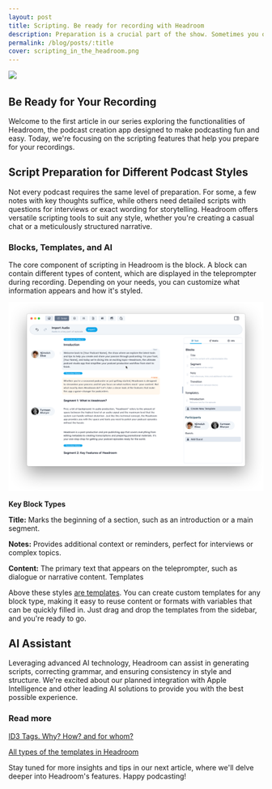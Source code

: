 ```yaml
---
layout: post
title: Scripting. Be ready for recording with Headroom
description: Preparation is a crucial part of the show. Sometimes you only need notes, while other times you may require a full script of what you'll read during the recording, or perhaps a combination of both.
permalink: /blog/posts/:title
cover: scripting_in_the_headroom.png
---
```


![](/images/blog/posts/scripting_in_the_headroom_cover.png)

## Be Ready for Your Recording

Welcome to the first article in our series exploring the functionalities of Headroom, the podcast creation app designed to make podcasting fun and easy. Today, we're focusing on the scripting features that help you prepare for your recordings.

## Script Preparation for Different Podcast Styles

Not every podcast requires the same level of preparation. For some, a few notes with key thoughts suffice, while others need detailed scripts with questions for interviews or exact wording for storytelling. Headroom offers versatile scripting tools to suit any style, whether you're creating a casual chat or a meticulously structured narrative.

### Blocks, Templates, and AI

The core component of scripting in Headroom is the block. A block can contain different types of content, which are displayed in the teleprompter during recording. Depending on your needs, you can customize what information appears and how it's styled.

![](/images/blog/posts/script_headroom_interface.png)

**Key Block Types**

**Title:** Marks the beginning of a section, such as an introduction or a main segment.

**Notes:** Provides additional context or reminders, perfect for interviews or complex topics.

**Content:** The primary text that appears on the teleprompter, such as dialogue or narrative content.
Templates

Above these styles [are templates](/blog/posts/templates-in-podcasts). You can create custom templates for any block type, making it easy to reuse content or formats with variables that can be quickly filled in. Just drag and drop the templates from the sidebar, and you're ready to go.

## AI Assistant

Leveraging advanced AI technology, Headroom can assist in generating scripts, correcting grammar, and ensuring consistency in style and structure. We're excited about our planned integration with Apple Intelligence and other leading AI solutions to provide you with the best possible experience.

### Read more

[ID3 Tags. Why? How? and for whom?](/blog/posts/id3_tags_in_mp3_file)

[All types of the templates in Headroom](/blog/posts/templates-in-podcasts)

Stay tuned for more insights and tips in our next article, where we'll delve deeper into Headroom's features. Happy podcasting!